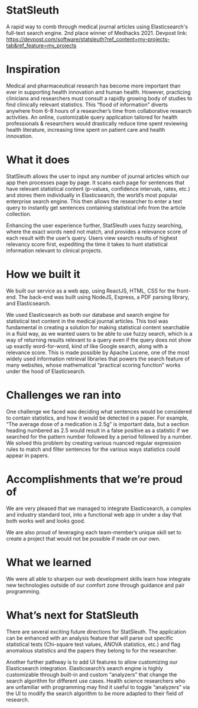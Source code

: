 # StatSleuth

A rapid way to comb through medical journal articles using Elasticsearch's full-text search engine.
2nd place winner of Medhacks 2021. Devpost link: https://devpost.com/software/statsleuth?ref_content=my-projects-tab&ref_feature=my_projects


# Inspiration

Medical and pharmaceutical research has become more important than ever in supporting health innovation and human health. However, practicing clinicians and researchers must consult a rapidly growing body of studies to find clinically relevant statistics. This “flood of information” diverts anywhere from 6-8 hours of a researcher’s time from collaborative research activities. An online, customizable query application tailored for health professionals & researchers would drastically reduce time spent reviewing health literature, increasing time spent on patient care and health innovation.

# What it does

StatSleuth allows the user to input any number of journal articles which our app then processes page by page. It scans each page for sentences that have relevant statistical content (p-values, confidence intervals, rates, etc.) and stores them individually in Elasticsearch, the world’s most popular enterprise search engine. This then allows the researcher to enter a text query to instantly get sentences containing statistical info from the article collection.

Enhancing the user experience further, StatSleuth uses fuzzy searching, where the exact words need not match, and provides a relevance score of each result with the user’s query. Users view search results of highest relevancy score first, expediting the time it takes to hunt statistical information relevant to clinical projects.

# How we built it

We built our service as a web app, using ReactJS, HTML, CSS for the front-end. The back-end was built using NodeJS, Express, a PDF parsing library, and Elasticsearch.

We used Elasticsearch as both our database and search engine for statistical text content in the medical journal articles. This tool was fundamental in creating a solution for making statistical content searchable in a fluid way, as we wanted users to be able to use fuzzy search, which is a way of returning results relevant to a query even if the query does not show up exactly word-for-word, kind of like Google search, along with a relevance score. This is made possible by Apache Lucene, one of the most widely used information retrieval libraries that powers the search feature of many websites, whose mathematical “practical scoring function” works under the hood of Elasticsearch.

# Challenges we ran into

One challenge we faced was deciding what sentences would be considered to contain statistics, and how it would be detected in a paper. For example, “The average dose of a medication is 2.5g” is important data, but a section heading numbered as 2.5 would result in a false positive as a statistic if we searched for the pattern number followed by a period followed by a number. We solved this problem by creating various nuanced regular expression rules to match and filter sentences for the various ways statistics could appear in papers.

# Accomplishments that we’re proud of

We are very pleased that we managed to integrate Elasticsearch, a complex and industry standard tool, into a functional web app in under a day that both works well and looks good.

We are also proud of leveraging each team-member’s unique skill set to create a project that would not be possible if made on our own.

# What we learned

We were all able to sharpen our web development skills learn how integrate new technologies outside of our comfort zone through guidance and pair programming.

# What’s next for StatSleuth

There are several exciting future directions for StatSleuth. The application can be enhanced with an analysis feature that will parse out specific statistical tests (Chi-square test values, ANOVA statistics, etc.) and flag anomalous statistics and the papers they belong to for the researcher.

Another further pathway is to add UI features to allow customizing our Elasticsearch integration. Elasticsearch’s search engine is highly customizable through built-in and custom “analyzers” that change the search algorithm for different use cases. Health science researchers who are unfamiliar with programming may find it useful to toggle “analyzers” via the UI to modify the search algorithm to be more adapted to their field of research.

